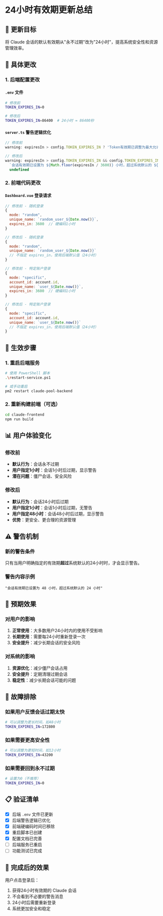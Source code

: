 # 24小时有效期更新总结

## 🎯 更新目标
将 Claude 会话的默认有效期从"永不过期"改为"24小时"，提高系统安全性和资源管理效率。

## 📝 具体更改

### 1. 后端配置更改

#### `.env` 文件
```bash
# 修改前
TOKEN_EXPIRES_IN=0

# 修改后  
TOKEN_EXPIRES_IN=86400  # 24小时 = 86400秒
```

#### `server.ts` 警告逻辑优化
```javascript
// 修改前
warning: expiresIn > config.TOKEN_EXPIRES_IN ? 'Token有效期已调整为最大允许值' : undefined

// 修改后
warning: expiresIn > config.TOKEN_EXPIRES_IN && config.TOKEN_EXPIRES_IN > 0 ? 
  `会话有效期已设置为 ${Math.floor(expiresIn / 3600)} 小时，超过系统默认的 ${Math.floor(config.TOKEN_EXPIRES_IN / 3600)} 小时` : 
  undefined
```

### 2. 前端代码更改

#### `Dashboard.vue` 登录请求
```javascript
// 修改前 - 随机登录
{
  mode: "random",
  unique_name: `random_user_${Date.now()}`,
  expires_in: 3600  // 硬编码1小时
}

// 修改后 - 随机登录
{
  mode: "random", 
  unique_name: `random_user_${Date.now()}`
  // 不指定 expires_in，使用后端默认值（24小时）
}

// 修改前 - 特定账户登录
{
  mode: "specific",
  account_id: account.id,
  unique_name: `user_${Date.now()}`,
  expires_in: 3600  // 硬编码1小时
}

// 修改后 - 特定账户登录
{
  mode: "specific",
  account_id: account.id, 
  unique_name: `user_${Date.now()}`
  // 不指定 expires_in，使用后端默认值（24小时）
}
```

## 🔄 生效步骤

### 1. 重启后端服务
```bash
# 使用 PowerShell 脚本
.\restart-service.ps1

# 或手动重启
pm2 restart claude-pool-backend
```

### 2. 重新构建前端（可选）
```bash
cd claude-frontend
npm run build
```

## 📊 用户体验变化

### 修改前
- **默认行为**：会话永不过期
- **用户指定1小时**：会话1小时后过期，显示警告
- **潜在问题**：僵尸会话、安全风险

### 修改后  
- **默认行为**：会话24小时后过期
- **用户指定1小时**：会话1小时后过期，无警告
- **用户指定48小时**：会话48小时后过期，显示警告
- **优势**：更安全、更合理的资源管理

## ⚠️ 警告机制

### 新的警告条件
只有当用户明确指定的有效期**超过**系统默认的24小时时，才会显示警告。

### 警告内容示例
```
"会话有效期已设置为 48 小时，超过系统默认的 24 小时"
```

## 🎯 预期效果

### 对用户的影响
1. **正常使用**：大多数用户24小时内的使用不受影响
2. **长期使用**：需要每24小时重新登录一次
3. **安全提升**：减少长期会话的安全风险

### 对系统的影响
1. **资源优化**：减少僵尸会话占用
2. **安全提升**：定期清理过期会话
3. **稳定性**：减少长期会话可能的问题

## 🔧 故障排除

### 如果用户反馈会话过期太快
```bash
# 可以调整为更长时间，如48小时
TOKEN_EXPIRES_IN=172800
```

### 如果需要更高安全性
```bash
# 可以调整为更短时间，如12小时
TOKEN_EXPIRES_IN=43200
```

### 如果需要回到永不过期
```bash
# 设置为0（不推荐）
TOKEN_EXPIRES_IN=0
```

## 📋 验证清单

- [x] 后端 `.env` 文件已更新
- [x] 后端警告逻辑已优化
- [x] 前端硬编码时间已移除
- [x] 重启脚本已创建
- [x] 配置文档已完善
- [ ] 后端服务已重启
- [ ] 功能测试已完成

## 🎉 完成后的效果

用户点击登录后：
1. 获得24小时有效期的 Claude 会话
2. 不会看到不必要的警告消息
3. 24小时后需要重新登录
4. 系统更加安全和稳定

